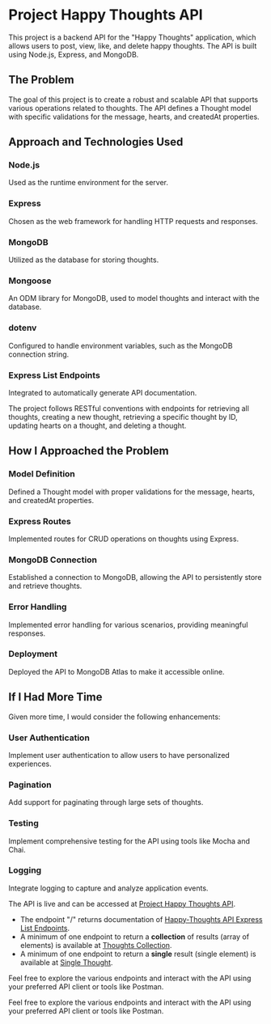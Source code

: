 # Project Happy Thoughts API

This project is a backend API for the "Happy Thoughts" application, which allows users to post, view, like, and delete happy thoughts. The API is built using Node.js, Express, and MongoDB.

## The Problem

The goal of this project is to create a robust and scalable API that supports various operations related to thoughts. The API defines a Thought model with specific validations for the message, hearts, and createdAt properties.

## Approach and Technologies Used

### Node.js
Used as the runtime environment for the server.

### Express
Chosen as the web framework for handling HTTP requests and responses.

### MongoDB
Utilized as the database for storing thoughts.

### Mongoose
An ODM library for MongoDB, used to model thoughts and interact with the database.

### dotenv
Configured to handle environment variables, such as the MongoDB connection string.

### Express List Endpoints
Integrated to automatically generate API documentation.

The project follows RESTful conventions with endpoints for retrieving all thoughts, creating a new thought, retrieving a specific thought by ID, updating hearts on a thought, and deleting a thought.

## How I Approached the Problem

### Model Definition
Defined a Thought model with proper validations for the message, hearts, and createdAt properties.

### Express Routes
Implemented routes for CRUD operations on thoughts using Express.

### MongoDB Connection 
Established a connection to MongoDB, allowing the API to persistently store and retrieve thoughts.

### Error Handling
Implemented error handling for various scenarios, providing meaningful responses.

### Deployment
Deployed the API to MongoDB Atlas to make it accessible online.

## If I Had More Time
Given more time, I would consider the following enhancements:

### User Authentication 
Implement user authentication to allow users to have personalized experiences.

### Pagination
Add support for paginating through large sets of thoughts.

### Testing
Implement comprehensive testing for the API using tools like Mocha and Chai.

### Logging
Integrate logging to capture and analyze application events.

The API is live and can be accessed at [Project Happy Thoughts API](https://movie-app-406016.el.r.appspot.com).

- The endpoint "/" returns documentation of [Happy-Thoughts API Express List Endpoints](https://movie-app-406016.el.r.appspot.com/).
- A minimum of one endpoint to return a **collection** of results (array of elements) is available at [Thoughts Collection](https://movie-app-406016.el.r.appspot.com/thoughts).
- A minimum of one endpoint to return a **single** result (single element) is available at [Single Thought](https://movie-app-406016.el.r.appspot.com/thoughts/65678a2200447e5aa66c2b27).

Feel free to explore the various endpoints and interact with the API using your preferred API client or tools like Postman.



Feel free to explore the various endpoints and interact with the API using your preferred API client or tools like Postman.

